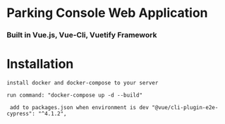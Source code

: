 # Parking Console Web Application
### Built in Vue.js, Vue-Cli, Vuetify Framework ####

# Installation

``` install docker and docker-compose to your server ```

```run command: "docker-compose up -d --build" ```


``` add to packages.json when environment is dev "@vue/cli-plugin-e2e-cypress": "^4.1.2",```

